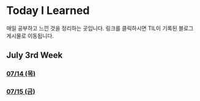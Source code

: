 # Today I Learned

매일 공부하고 느낀 것을 정리하는 곳입니다.
링크를 클릭하시면 TIL이 기록된 블로그 게시물로 이동됩니다.

## July 3rd Week

### [07/14 (목)](https://www.joyfuls.xyz/til/220714)
### [07/15 (금)](https://www.joyfuls.xyz/til/220715)